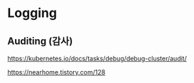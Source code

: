# Logging

## Auditing (감사)
https://kubernetes.io/docs/tasks/debug/debug-cluster/audit/

https://nearhome.tistory.com/128


